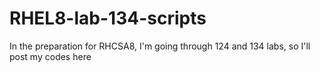 # RHEL8-lab-134-scripts
In the preparation for RHCSA8, I'm going through 124 and 134 labs, so I'll post my codes here
